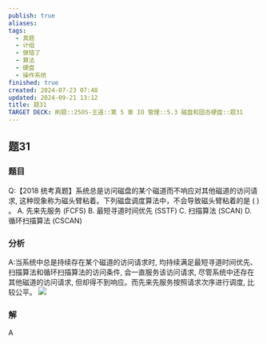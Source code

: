 ```yaml
---
publish: true
aliases: 
tags:
  - 真题
  - 计组
  - 做错了
  - 算法
  - 硬盘
  - 操作系统
finished: true
created: 2024-07-23 07:48
updated: 2024-09-21 13:12
title: 题31
TARGET DECK: 刷题::25OS-王道::第 5 章 IO 管理::5.3 磁盘和固态硬盘::题31
---
```

## 题31
### 题目
Q:【2018 统考真题】系统总是访问磁盘的某个磁道而不响应对其他磁道的访问请求, 这种现象称为磁头臂粘着。下列磁盘调度算法中，不会导致磁头臂粘着的是 ( ) 。
A. 先来先服务 (FCFS) 
B. 最短寻道时间优先 (SSTF)
C. 扫描算法 (SCAN) 
D. 循环扫描算法 (CSCAN)
### 分析
A:当系统中总是持续存在某个磁道的访问请求时, 均持续满足最短寻道时间优先、扫描算法和循环扫描算法的访问条件, 会一直服务该访问请求, 尽管系统中还存在其他磁道的访问请求, 但却得不到响应。而先来先服务按照请求次序进行调度, 比较公平。
![](https://img.hwenyi.live/202408112043654.webp)
### 解
A
